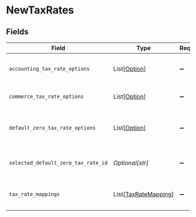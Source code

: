 # NewTaxRates


## Fields

| Field                                                         | Type                                                          | Required                                                      | Description                                                   |
| ------------------------------------------------------------- | ------------------------------------------------------------- | ------------------------------------------------------------- | ------------------------------------------------------------- |
| `accounting_tax_rate_options`                                 | List[[Option](../../models/shared/option.md)]                 | :heavy_minus_sign:                                            | Array of accounting tax rate options.                         |
| `commerce_tax_rate_options`                                   | List[[Option](../../models/shared/option.md)]                 | :heavy_minus_sign:                                            | Array of tax component options.                               |
| `default_zero_tax_rate_options`                               | List[[Option](../../models/shared/option.md)]                 | :heavy_minus_sign:                                            | Default zero tax rate selected for sync.                      |
| `selected_default_zero_tax_rate_id`                           | *Optional[str]*                                               | :heavy_minus_sign:                                            | Default tax rate selected for sync.                           |
| `tax_rate_mappings`                                           | List[[TaxRateMapping](../../models/shared/taxratemapping.md)] | :heavy_minus_sign:                                            | Array of tax component to rate mapppings.                     |